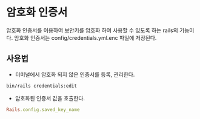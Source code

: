 # 암호화 인증서
암호화 인증서를 이용하여 보안키를 암호화 하여 사용할 수 있도록 하는 rails의 기능이다. 
암호화 인증서는 config/credentials.yml.enc 파일에 저장된다. 
## 사용법
- 터미널에서 암호화 되지 않은 인증서를 등록, 관리한다.
```zsh
bin/rails credentials:edit
```
- 암호화된 인증서 값을 호출한다. 
```ruby
Rails.config.saved_key_name
```